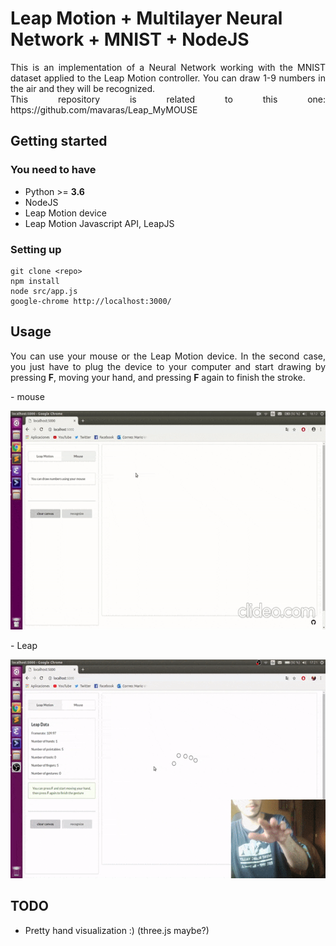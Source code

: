 # Leap Motion + Multilayer Neural Network + MNIST + NodeJS
<p align="justify">
This is an implementation of a Neural Network working with the MNIST dataset applied to the Leap Motion controller. 
You can draw 1-9 numbers in the air and they will be recognized.<br>
This repository is related to this one: https://github.com/mavaras/Leap_MyMOUSE
</p>

## Getting started
### You need to have
- Python >= **3.6**
- NodeJS
- Leap Motion device
- Leap Motion Javascript API, LeapJS

### Setting up
```
git clone <repo>
npm install
node src/app.js
google-chrome http://localhost:3000/
```

## Usage
<p align="justify">
You can use your mouse or the Leap Motion device. In the second case, you just have to plug the device to your computer and start drawing by pressing <strong>F</strong>, moving your hand, and pressing <strong>F</strong> again to finish the stroke.
</p>
- mouse
<p align="center">
  <img width="607" height="350" src="https://raw.githubusercontent.com/mavaras/Leap_NN_browser/master/readme_files/mouse.gif">
</p>
- Leap
<p align="center">
  <img width="607" height="350" src="https://raw.githubusercontent.com/mavaras/Leap_NN_browser/master/readme_files/leap.gif">
</p>

## TODO
- Pretty hand visualization :) (three.js maybe?)

